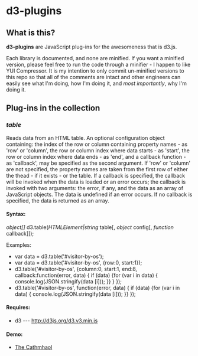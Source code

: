 d3-plugins
==========

## What is this?

**d3-plugins** are JavaScript plug-ins for the awesomeness that is d3.js.

Each library is documented, and none are minified. If you want a minified version, please feel free to run the code through a minifier - I happen to like YUI Compressor. It is my intention to only commit un-minified versions to this repo so that all of the comments are intact and other engineers can easily see what I'm doing, how I'm doing it, and *most importantly*, why I'm doing it.

## Plug-ins in the collection

### *table*
Reads data from an HTML table. An optional configuration object containing: the index of the row or column containing property names - as 'row' or 'column', the row or column index where data starts - as 'start', the row or column index where data ends - as 'end', and a callback function - as 'callback', may be specified as the second argument. If 'row' or 'column' are not specified, the property names are taken from the first row of either the thead - if it exists - or the table. If a callback is specified, the callback will be invoked when the data is loaded or an error occurs; the callback is invoked with two arguments: the error, if any, and the data as an array of JavaScript objects. The data is undefined if an error occurs. If no callback is specified, the data is returned as an array.

#### Syntax:
*object[]* d3.table(*HTMLElement|string* table[, *object* config[, *function* callback]]);

Examples:
* var data = d3.table('#visitor-by-os');
* var data = d3.table('#visitor-by-os', {row:0, start:1});
* d3.table('#visitor-by-os', {column:0, start:1, end:8, callback:function(error, data) { if (data) {for (var i in data) { console.log(JSON.stringify(data [i])); }} } });
* d3.table('#visitor-by-os', function(error, data) { if (data) {for (var i in data) { console.log(JSON.stringify(data [i])); }} });

#### Requires:
* d3 --- http://d3js.org/d3.v3.min.js

#### Demo:
* [The Cathmhaol](http://products.cathmhaol.com/prototypes/d3-table/)